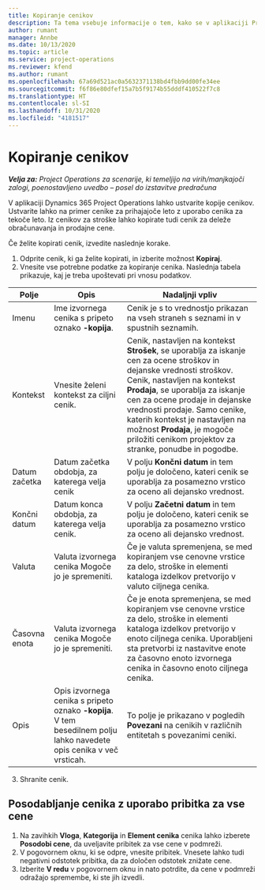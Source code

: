 ```yaml
---
title: Kopiranje cenikov
description: Ta tema vsebuje informacije o tem, kako se v aplikaciji Project Operations kopirajo ceniki.
author: rumant
manager: Annbe
ms.date: 10/13/2020
ms.topic: article
ms.service: project-operations
ms.reviewer: kfend
ms.author: rumant
ms.openlocfilehash: 67a69d521ac0a5632371138bd4fbb9dd00fe34ee
ms.sourcegitcommit: f6f86e80dfef15a7b5f9174b55dddf410522f7c8
ms.translationtype: HT
ms.contentlocale: sl-SI
ms.lasthandoff: 10/31/2020
ms.locfileid: "4181517"
---
```

# <a name="copy-price-lists"></a>Kopiranje cenikov

_**Velja za:** Project Operations za scenarije, ki temeljijo na virih/manjkajoči zalogi, poenostavljeno uvedbo – posel do izstavitve predračuna_

V aplikaciji Dynamics 365 Project Operations lahko ustvarite kopije cenikov. Ustvarite lahko na primer cenike za prihajajoče leto z uporabo cenika za tekoče leto.  Iz cenikov za stroške lahko kopirate tudi cenik za deleže obračunavanja in prodajne cene. 

Če želite kopirati cenik, izvedite naslednje korake.

1. Odprite cenik, ki ga želite kopirati, in izberite možnost **Kopiraj**.
2. Vnesite vse potrebne podatke za kopiranje cenika. Naslednja tabela prikazuje, kaj je treba upoštevati pri vnosu podatkov.

| Polje | Opis | Nadaljnji vpliv |
| --- | --- | --- |
| Imenu | Ime izvornega cenika s pripeto oznako **-kopija**. | Cenik je s to vrednostjo prikazan na vseh straneh s seznami in v spustnih seznamih. |
| Kontekst | Vnesite želeni kontekst za ciljni cenik. | Cenik, nastavljen na kontekst **Strošek**, se uporablja za iskanje cen za ocene stroškov in dejanske vrednosti stroškov. Cenik, nastavljen na kontekst **Prodaja**, se uporablja za iskanje cen za ocene prodaje in dejanske vrednosti prodaje. Samo cenike, katerih kontekst je nastavljen na možnost **Prodaja**, je mogoče priložiti cenikom projektov za stranke, ponudbe in pogodbe. |
| Datum začetka | Datum začetka obdobja, za katerega velja cenik | V polju **Končni datum** in tem polju je določeno, kateri cenik se uporablja za posamezno vrstico za oceno ali dejansko vrednost. |
| Končni datum | Datum konca obdobja, za katerega velja cenik. | V polju **Začetni datum** in tem polju je določeno, kateri cenik se uporablja za posamezno vrstico za oceno ali dejansko vrednost. |
| Valuta | Valuta izvornega cenika Mogoče jo je spremeniti. | Če je valuta spremenjena, se med kopiranjem vse cenovne vrstice za delo, stroške in elementi kataloga izdelkov pretvorijo v valuto ciljnega cenika. |
| Časovna enota | Valuta izvornega cenika Mogoče jo je spremeniti. | Če je enota spremenjena, se med kopiranjem vse cenovne vrstice za delo, stroške in elementi kataloga izdelkov pretvorijo v enoto ciljnega cenika. Uporabljeni sta pretvorbi iz nastavitve enote za časovno enoto izvornega cenika in časovno enoto ciljnega cenika. |
| Opis | Opis izvornega cenika s pripeto oznako **-kopija**. V tem besedilnem polju lahko navedete opis cenika v več vrsticah. | To polje je prikazano v pogledih **Povezani** na cenikih v različnih entitetah s povezanimi ceniki. |

3. Shranite cenik. 

## <a name="update-a-price-list-by-applying-a-mark-up-to-all-the-prices"></a>Posodabljanje cenika z uporabo pribitka za vse cene

1. Na zavihkih **Vloga**, **Kategorija** in **Element cenika** cenika lahko izberete **Posodobi cene**, da uveljavite pribitek za vse cene v podmreži. 
2. V pogovornem oknu, ki se odpre, vnesite pribitek. Vnesete lahko tudi negativni odstotek pribitka, da za določen odstotek znižate cene. 
3. Izberite **V redu** v pogovornem oknu in nato potrdite, da cene v podmreži odražajo spremembe, ki ste jih izvedli.
